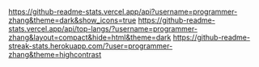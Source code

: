 https://github-readme-stats.vercel.app/api?username=programmer-zhang&theme=dark&show_icons=true
https://github-readme-stats.vercel.app/api/top-langs/?username=programmer-zhang&layout=compact&hide=html&theme=dark
https://github-readme-streak-stats.herokuapp.com/?user=programmer-zhang&theme=highcontrast
